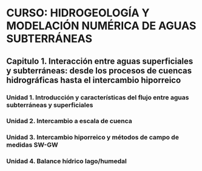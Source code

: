 # CURSO: HIDROGEOLOGÍA Y MODELACIÓN NUMÉRICA DE AGUAS SUBTERRÁNEAS

## Capitulo 1. Interacción entre aguas superficiales y subterráneas: desde los procesos de cuencas hidrográficas hasta el intercambio hiporreico
### Unidad 1. Introducción y características del flujo entre aguas subterráneas y superficiales
### Unidad 2. Intercambio a escala de cuenca
### Unidad 3. Intercambio hiporreico y métodos de campo de medidas SW-GW 
### Unidad 4. Balance hídrico lago/humedal






